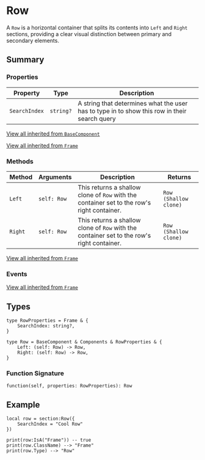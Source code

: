 # Row

A `Row` is a horizontal container that splits its contents into `Left` and `Right` sections, providing a clear visual distinction between primary and secondary elements.

## Summary

### Properties

| Property       | Type       | Description |
|----------------|------------|-------------|
| `SearchIndex` | `string?`   | A string that determines what the user has to type in to show this row in their search query |

[View all inherited from `BaseComponent`](./index.md/#properties)

[View all inherited from `Frame`](https://create.roblox.com/docs/reference/engine/classes/Frame#summary-properties)

### Methods

| Method | Arguments | Description | Returns |
|--------|-----------|-------------|---------|
| `Left`  | `self: Row` | This returns a shallow clone of `Row` with the container set to the row's right container. | `Row (Shallow clone)` |
| `Right`  | `self: Row` | This returns a shallow clone of `Row` with the container set to the row's right container. | `Row (Shallow clone)` |

[View all inherited from `Frame`](https://create.roblox.com/docs/reference/engine/classes/Frame#summary-methods)

### Events

[View all inherited from `Frame`](https://create.roblox.com/docs/reference/engine/classes/Frame#summary-events)

## Types

```luau
type RowProperties = Frame & {
    SearchIndex: string?,
}

type Row = BaseComponent & Components & RowProperties & {
    Left: (self: Row) -> Row,
    Right: (self: Row) -> Row,
}
```

### Function Signature

```luau
function(self, properties: RowProperties): Row
```

## Example

```luau
local row = section:Row({
    SearchIndex = "Cool Row"
})

print(row:IsA("Frame")) -- true
print(row.ClassName) --> "Frame"
print(row.Type) --> "Row"
```
